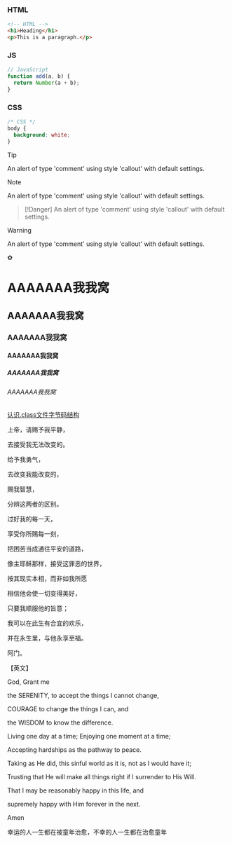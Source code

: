 
<!-- tabs:start -->

### **HTML**

```html
<!-- HTML -->
<h1>Heading</h1>
<p>This is a paragraph.</p>
```

### **JS**

```js
// JavaScript
function add(a, b) {
  return Number(a + b);
}
```

### **CSS**

```css
/* CSS */
body {
  background: white;
}
```

<!-- tabs:end -->

> [!Tip]
> An alert of type 'comment' using style 'callout' with default settings.


> [!Note]
> An alert of type 'comment' using style 'callout' with default settings.


> [!Danger]
> An alert of type 'comment' using style 'callout' with default settings.

> [!Warning]
> An alert of type 'comment' using style 'callout' with default settings.

 ✿ []()



# AAAAAAA我我窝
## AAAAAAA我我窝
### AAAAAAA我我窝
#### AAAAAAA我我窝
##### AAAAAAA我我窝
###### AAAAAAA我我窝

[认识.class文件字节码结构](https://www.jianshu.com/p/e5062d62a3d1)

上帝，请赐予我平静，

去接受我无法改变的。

给予我勇气，

去改变我能改变的，

赐我智慧，

分辨这两者的区别。



过好我的每一天，

享受你所赐每一刻，

把困苦当成通往平安的道路，

像主耶稣那样，接受这罪恶的世界，

按其现实本相，而非如我所愿

相信他会使一切变得美好，

只要我顺服他的旨意；

我可以在此生有合宜的欢乐，

并在永生里，与他永享至福。



阿门。



【英文】



God, Grant me



the SERENITY, to accept the things I cannot change,

COURAGE to change the things I can, and

the WISDOM to know the difference.



Living one day at a time; Enjoying one moment at a time;

Accepting hardships as the pathway to peace.



Taking as He did, this sinful world as it is, not as I would have it;

Trusting that He will make all things right if I surrender to His Will.

That I may be reasonably happy in this life, and

supremely happy with Him forever in the next.



Amen 


幸运的人一生都在被童年治愈，不幸的人一生都在治愈童年
